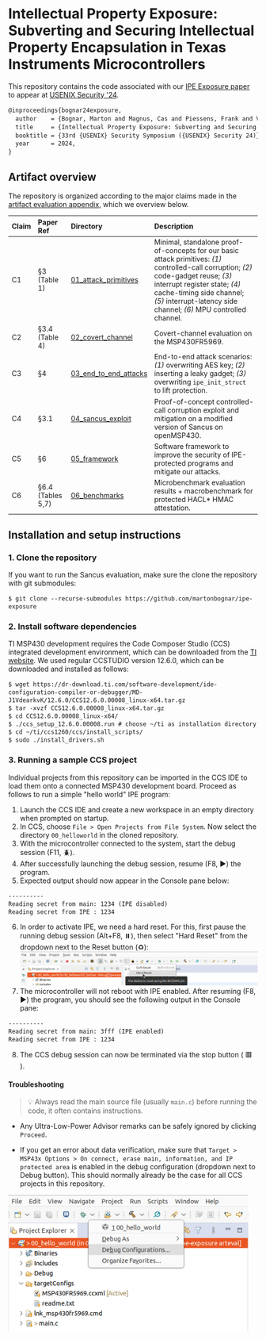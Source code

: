 # Intellectual Property Exposure: Subverting and Securing Intellectual Property Encapsulation in Texas Instruments Microcontrollers

This repository contains the code associated with our [IPE Exposure paper](https://mici.hu/papers/bognar24exposure.pdf) to appear at [USENIX Security '24](https://www.usenix.org/conference/usenixsecurity24).

```tex
@inproceedings{bognar24exposure,
  author    = {Bognar, Marton and Magnus, Cas and Piessens, Frank and Van Bulck, Jo},
  title     = {Intellectual Property Exposure: Subverting and Securing {Intellectual Property Encapsulation} in {Texas Instruments} Microcontrollers},
  booktitle = {33rd {USENIX} Security Symposium ({USENIX} Security 24)},
  year      = 2024,
}
```

## Artifact overview

The repository is organized according to the major claims made in the [artifact evaluation appendix](TODO), which we overview below.

| Claim | Paper Ref | Directory | Description |
| :-----| :-------------- | :-------- | :---------- |
| C1 | §3 (Table 1)   | [01_attack_primitives](01_attack_primitives) | Minimal, standalone proof-of-concepts for our basic attack primitives: _(1)_ controlled-call corruption; _(2)_ code-gadget reuse; _(3)_ interrupt register state; _(4)_ cache-timing side channel; _(5)_ interrupt-latency side channel; _(6)_ MPU controlled channel. |
| C2 | §3.4 (Table 4) | [02_covert_channel](02_covert_channel) |  Covert-channel evaluation on the MSP430FR5969. |
| C3 | §4             | [03_end_to_end_attacks](03_end_to_end_attacks) |  End-to-end attack scenarios: _(1)_ overwriting AES key; _(2)_ inserting a leaky gadget; _(3)_ overwriting `ipe_init_struct` to lift protection. |
| C4 | §3.1 | [04_sancus_exploit](sancus_exploit) |  Proof-of-concept controlled-call corruption exploit and mitigation on a modified version of Sancus on openMSP430. | 
| C5 | §6 | [05_framework](05_framework)| Software framework to improve the security of IPE-protected programs and mitigate our attacks. | 
| C6 | §6.4 (Tables 5,7) | [06_benchmarks](06_benchmarks) | Microbenchmark evaluation results + macrobenchmark for protected HACL* HMAC attestation. | 

## Installation and setup instructions

### 1. Clone the repository

If you want to run the Sancus evaluation, make sure the clone the repository with git submodules:

```
$ git clone --recurse-submodules https://github.com/martonbognar/ipe-exposure
```

### 2. Install software dependencies

TI MSP430 development requires the Code Composer Studio (CCS) integrated development
environment, which can be downloaded from the [TI
website](https://www.ti.com/tool/CCSTUDIO#downloads). We used regular CCSTUDIO version 12.6.0, which can be downloaded and installed as follows:

```
$ wget https://dr-download.ti.com/software-development/ide-configuration-compiler-or-debugger/MD-J1VdearkvK/12.6.0/CCS12.6.0.00008_linux-x64.tar.gz
$ tar -xvzf CCS12.6.0.00008_linux-x64.tar.gz
$ cd CCS12.6.0.00008_linux-x64/
$ ./ccs_setup_12.6.0.00008.run # choose ~/ti as installation directory
$ cd ~/ti/ccs1260/ccs/install_scripts/
$ sudo ./install_drivers.sh
```

### 3. Running a sample CCS project

Individual projects from this repository can be imported in the CCS IDE to load them onto a connected MSP430 development board. Proceed as follows to run a simple "hello world" IPE program:

1. Launch the CCS IDE and create a new workspace in an empty directory when prompted on startup.
2. In CCS, choose `File > Open Projects from File System`. Now select the directory `00_helloworld` in the cloned repository.
3. With the microcontroller connected to the system, start the debug session (F11, :beetle:).
4. After successfully launching the debug session, resume (F8, :arrow_forward:) the program.
5. Expected output should now appear in the Console pane below:
```
----------
Reading secret from main: 1234 (IPE disabled)
Reading secret from IPE : 1234
```
6. In order to activate IPE, we need a hard reset. For this, first pause the running debug session (Alt+F8, :pause_button:), then select "Hard Reset" from the dropdown next to the Reset button (:recycle:):
![hard_reset](ccs_hard_reset.png)
7. The microcontroller will not reboot with IPE enabled. After resuming (F8, :arrow_forward:) the program, you should see the following output in the Console pane:
```
----------
Reading secret from main: 3fff (IPE enabled)
Reading secret from IPE : 1234
```
8. The CCS debug session can now be terminated via the stop button ( :red_square: ).

#### Troubleshooting

> :bulb: Always read the main source file (usually `main.c`) before running the code, it often contains instructions.

* Any Ultra-Low-Power Advisor remarks can be safely ignored by clicking `Proceed`.

* If you get an error about data verification, make sure that `Target > MSP43x Options > On connect, erase main, information, and IP protected area` is enabled in the debug configuration (dropdown next to Debug button). This should normally already be the case for all CCS projects in this repository.

![debug_conf](ccs_debug_conf.png)
